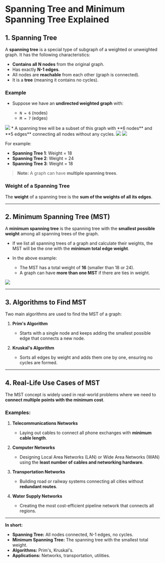 # Spanning Tree and Minimum Spanning Tree Explained

## **1. Spanning Tree**

A **spanning tree** is a special type of subgraph of a weighted or unweighted graph. It has the following characteristics:

* **Contains all N nodes** from the original graph.
* Has exactly **N-1 edges**.
* All nodes are **reachable** from each other (graph is connected).
* It is a **tree** (meaning it contains no cycles).

### **Example**

* Suppose we have an **undirected weighted graph** with:

  * `N = 6` (nodes)
  * `M = 7` (edges)
<img src="https://static.takeuforward.org/premium/Graphs/Minimum%20Spanning%20Tree/MST%20theory/-LeZMmokj" />
* A spanning tree will be a subset of this graph with **6 nodes** and **5 edges** connecting all nodes without any cycles.
<img src="https://static.takeuforward.org/premium/Graphs/Minimum%20Spanning%20Tree/MST%20theory/-_60gIKbC" />
<img src="https://static.takeuforward.org/premium/Graphs/Minimum%20Spanning%20Tree/MST%20theory/-dwOhCPsZ" />

For example:

* **Spanning Tree 1**: Weight = 18
* **Spanning Tree 2**: Weight = 24
* **Spanning Tree 3**: Weight = 18

> **Note:** A graph can have **multiple spanning trees**.

### **Weight of a Spanning Tree**

The **weight** of a spanning tree is the **sum of the weights of all its edges**.

---

## **2. Minimum Spanning Tree (MST)**

A **minimum spanning tree** is the spanning tree with the **smallest possible weight** among all spanning trees of the graph.

* If we list all spanning trees of a graph and calculate their weights, the MST will be the one with the **minimum total edge weight**.
* In the above example:

  * The MST has a total weight of **16** (smaller than 18 or 24).
  * A graph can have **more than one MST** if there are ties in weight.

<img src="https://static.takeuforward.org/premium/Graphs/Minimum%20Spanning%20Tree/MST%20theory/image-s-DJL0Jv" />

---

## **3. Algorithms to Find MST**

Two main algorithms are used to find the MST of a graph:

1. **Prim's Algorithm**

   * Starts with a single node and keeps adding the smallest possible edge that connects a new node.

2. **Kruskal's Algorithm**

   * Sorts all edges by weight and adds them one by one, ensuring no cycles are formed.

---

## **4. Real-Life Use Cases of MST**

The MST concept is widely used in real-world problems where we need to **connect multiple points with the minimum cost**.

### **Examples:**

1. **Telecommunications Networks**

   * Laying out cables to connect all phone exchanges with **minimum cable length**.

2. **Computer Networks**

   * Designing Local Area Networks (LAN) or Wide Area Networks (WAN) using the **least number of cables and networking hardware**.

3. **Transportation Networks**

   * Building road or railway systems connecting all cities without **redundant routes**.

4. **Water Supply Networks**

   * Creating the most cost-efficient pipeline network that connects all regions.

---

**In short:**

* **Spanning Tree:** All nodes connected, N-1 edges, no cycles.
* **Minimum Spanning Tree:** The spanning tree with the smallest total weight.
* **Algorithms:** Prim's, Kruskal's.
* **Applications:** Networks, transportation, utilities.
